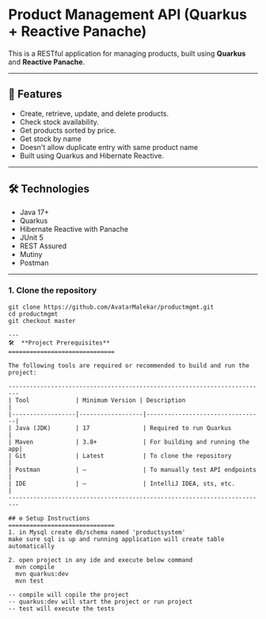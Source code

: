 # Product Management API (Quarkus + Reactive Panache)

This is a RESTful application for managing products, built using **Quarkus** and **Reactive Panache**.

---

## 🚀 Features

- Create, retrieve, update, and delete products.
- Check stock availability.
- Get products sorted by price.
- Get stock by name
- Doesn't allow duplicate entry with same product name
- Built using Quarkus and Hibernate Reactive.

---

## 🛠 Technologies

- Java 17+
- Quarkus
- Hibernate Reactive with Panache
- JUnit 5
- REST Assured
- Mutiny
- Postman

---


### 1. Clone the repository

```open bash terminal or command promt and execute below commads
git clone https://github.com/AvatarMalekar/productmgmt.git
cd productmgmt
git checkout master

---
🛠️  **Project Prerequisites**
==============================

The following tools are required or recommended to build and run the project:

-------------------------------------------------------------------------
| Tool             | Minimum Version | Description                      |
|------------------|------------------|---------------------------------|
| Java (JDK)       | 17               | Required to run Quarkus         |
| Maven            | 3.8+             | For building and running the app|
| Git              | Latest           | To clone the repository         |
| Postman          | –                | To manually test API endpoints  |
| IDE              | –                | IntelliJ IDEA, sts, etc.        |
-------------------------------------------------------------------------

## ⚙️ Setup Instructions
==============================
1. in Mysql create db/schema named 'productsystem'
make sure sql is up and running application will create table automatically

2. open project in any ide and execute below command
  mvn compile
  mvn quarkus:dev
  mvn test

-- compile will copile the project
-- quarkus:dev will start the project or run project
-- test will execute the tests



